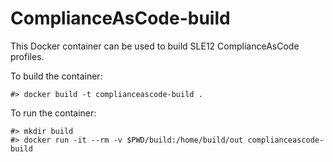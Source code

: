 # ComplianceAsCode-build
This Docker container can be used to build SLE12 ComplianceAsCode profiles.

To build the container:
```
#> docker build -t complianceascode-build .
```

To run the container:
```
#> mkdir build
#> docker run -it --rm -v $PWD/build:/home/build/out complianceascode-build
```

